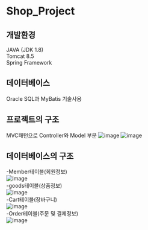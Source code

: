 # Shop_Project


## 개발환경
JAVA (JDK 1.8)<br>
Tomcat 8.5<br>
Spring Framework<br>

## 데이터베이스
Oracle SQL과 MyBatis 기술사용

## 프로젝트의 구조
MVC패턴으로 Controller와 Model 부분
![image](https://user-images.githubusercontent.com/83156401/119215567-69db1f80-bb09-11eb-8bb7-7688db0c2ec9.png)
![image](https://user-images.githubusercontent.com/83156401/119215669-17e6c980-bb0a-11eb-8c1d-e4831a6886dc.png)


## 데이터베이스의 구조
-Member테이블(회원정보)<br>
![image](https://user-images.githubusercontent.com/83156401/119215620-c5a5a880-bb09-11eb-9695-59872e440aa3.png)
<br>
-goods테이블(상품정보)<br>
![image](https://user-images.githubusercontent.com/83156401/119215624-cc342000-bb09-11eb-865e-0a713bb7d681.png)
<br>
-Cart테이블(장바구니)<br>
![image](https://user-images.githubusercontent.com/83156401/119215630-d22a0100-bb09-11eb-81de-488311cf60e3.png)
<br>
-Order테이블(주문 및 결제정보)<br>
![image](https://user-images.githubusercontent.com/83156401/119215636-d81fe200-bb09-11eb-9e34-c381e4577505.png)
